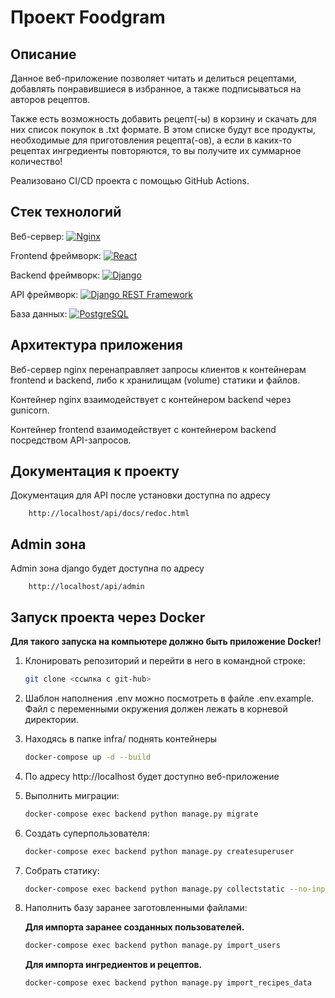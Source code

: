 # Проект Foodgram

## Описание 

Данное веб-приложение позволяет читать и делиться рецептами, добавлять понравившиеся в избранное, а также подписываться на авторов рецептов.

Также есть возможность добавить рецепт(-ы) в корзину и скачать для них список покупок в .txt формате. 
В этом списке будут все продукты, необходимые для приготовления рецепта(-ов), а если в каких-то рецептах ингредиенты повторяются, то вы получите их суммарное количество!

Реализовано CI/CD проекта с помощью GitHub Actions.

## Стек технологий

Веб-сервер: [![Nginx](https://img.shields.io/badge/-NGINX-464646?style=flat-square&logo=NGINX)](https://nginx.org/ru/)

Frontend фреймворк: [![React](https://img.shields.io/badge/-React-61DAFB?style=flat-square&logo=react)](https://reactjs.org/)

Backend фреймворк:   [![Django](https://img.shields.io/badge/-Django-464646?style=flat-square&logo=Django)](https://www.djangoproject.com/)

API фреймворк: [![Django REST Framework](https://img.shields.io/badge/-Django%20REST%20Framework-464646?style=flat-square&logo=Django%20REST%20Framework)](https://www.django-rest-framework.org/)

База данных: [![PostgreSQL](https://img.shields.io/badge/-PostgreSQL-464646?style=flat-square&logo=PostgreSQL)](https://www.postgresql.org/)

## Архитектура приложения 

Веб-сервер nginx перенаправляет запросы клиентов к контейнерам frontend и backend, либо к хранилищам (volume) статики и файлов.

Контейнер nginx взаимодействует с контейнером backend через gunicorn.

Контейнер frontend взаимодействует с контейнером backend посредством API-запросов.

## Документация к проекту

Документация для API после установки доступна по адресу

```url
    http://localhost/api/docs/redoc.html
```

## Admin зона

Admin зона django будет доступна по адресу

```url
    http://localhost/api/admin
```

## Запуск проекта через Docker

**Для такого запуска на компьютере должно быть приложение Docker!**

1. Клонировать репозиторий и перейти в него в командной строке:

    ```bash
    git clone <ссылка с git-hub>
    ```

2. Шаблон наполнения .env можно посмотреть в файле .env.example. Файл с переменными окружения должен лежать в корневой директории.

3. Находясь в папке infra/ поднять контейнеры

    ```bash
    docker-compose up -d --build
    ```
4. По адресу http://localhost будет доступно веб-приложение


5. Выполнить миграции:

    ```bash
    docker-compose exec backend python manage.py migrate
    ```

6. Создать суперпользователя:

    ```bash
    docker-compose exec backend python manage.py createsuperuser
    ```

7. Собрать статику:

    ```bash
    docker-compose exec backend python manage.py collectstatic --no-input
    ```

8. Наполнить базу заранее заготовленными файлами:

    **Для импорта заранее созданных пользователей.**

    ```bash
    docker-compose exec backend python manage.py import_users
    ```
    
    **Для импорта ингредиентов и рецептов.**
    
    ```bash
    docker-compose exec backend python manage.py import_recipes_data
    ```
